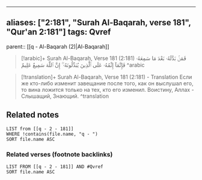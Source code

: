 
---
aliases: ["2:181", "Surah Al-Baqarah, verse 181", "Qur'an 2:181"]
tags: Qvref
---

parent:: [[q - Al-Baqarah (2)|Al-Baqarah]]

> [!arabic]+ Surah Al-Baqarah, Verse 181 (2:181)
> <span class="quran-arabic">فَمَنۢ بَدَّلَهُۥ بَعْدَ مَا سَمِعَهُۥ فَإِنَّمَآ إِثْمُهُۥ عَلَى ٱلَّذِينَ يُبَدِّلُونَهُۥٓ ۚ إِنَّ ٱللَّهَ سَمِيعٌ عَلِيمٌ</span>
^arabic

> [!translation]+ Surah Al-Baqarah, Verse 181 (2:181) - Translation
> Если же кто-либо изменит завещание после того, как он выслушал его, то вина ложится только на тех, кто его изменил. Воистину, Аллах - Слышащий, Знающий.
^translation



## Related notes
```dataview
LIST from [[q - 2 - 181]]
WHERE !contains(file.name, "q - ")
SORT file.name ASC
```

### Related verses (footnote backlinks)
```dataview
LIST FROM [[q - 2 - 181]] AND #Qvref
SORT file.name ASC
```

